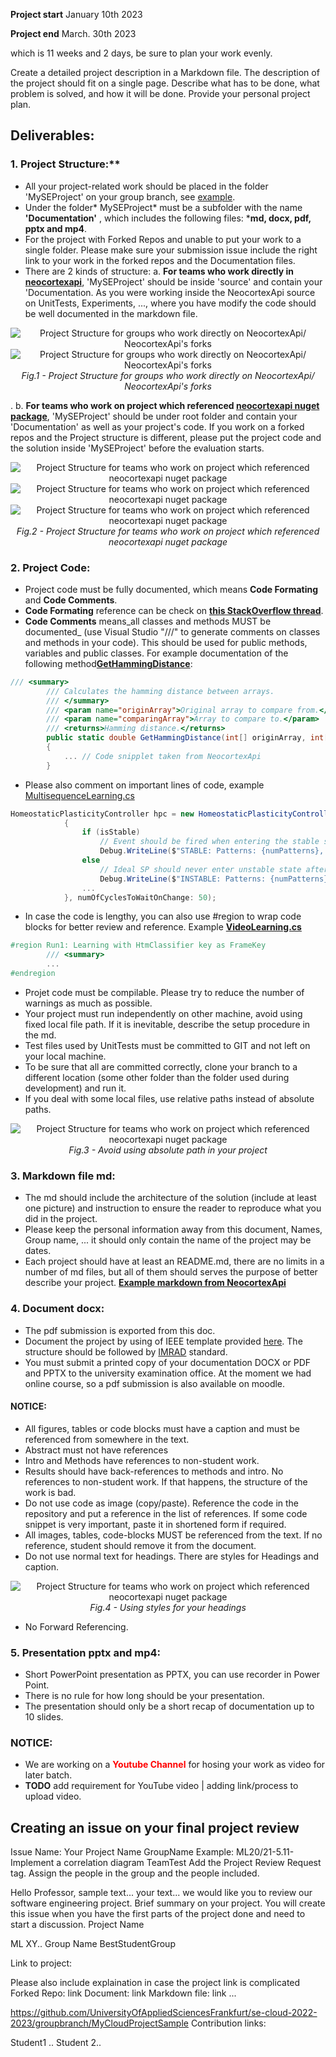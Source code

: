 
**Project start** January 10th 2023

**Project end** March. 30th 2023

which is 11 weeks and 2 days, be sure to plan your work evenly.

Create a detailed project description in a Markdown file.
The description of the project should fit on a single page.
Describe what has to be done, what problem is solved, and how it will be done.
Provide your personal project plan.

## Deliverables:
### 1. Project Structure:**
- All your project-related work should be placed in the folder 'MySEProject' on your group branch, see [example](https://github.com/UniversityOfAppliedSciencesFrankfurt/se-cloud-2022-2023/tree/master/Source/MySEProjectSample).
- Under the folder* MySEProject* must be a  subfolder with the name **'Documentation'** , which includes the following files: ***md, docx, pdf, pptx and mp4**.
- For the project with Forked Repos and unable to put your work to a single folder. Please make sure your submission issue include the right link to your work in the forked repos and the Documentation files.
- There are 2 kinds of structure:
a. **For teams who work directly in [neocortexapi](https://github.com/ddobric/neocortexapi)**, 'MySEProject' should be inside 'source' and contain your 'Documentation. As you were working inside the NeocortexApi source on UnitTests, Experiments, ..., where you have modify the code should be well documented in the markdown file.
<center>
<img
src="Assets/directOnNeocortexapi.png"
alt="Project Structure for groups who work directly on NeocortexApi/ NeocortexApi's forks"
>
<img
src="Assets/directOnNeocortexapi1.png"
alt="Project Structure for groups who work directly on NeocortexApi/ NeocortexApi's forks"
>
<figcaption><i>Fig.1 - Project Structure for groups who work directly on NeocortexApi/ NeocortexApi's forks</i></figcaption>
</center>

.
b. **For teams who work on project which referenced [neocortexapi nuget package](https://www.nuget.org/packages/NeoCortexApi/)**, 'MySEProject' should be under root folder and contain your 'Documentation' as well as your project's code.
If you work on a forked repos and the Project structure is different, please put the project code and the solution inside 'MySEProject' before the evaluation starts.
<center>
<img
src="Assets/nugetReferencedProject.png"
alt="Project Structure for teams who work on project which referenced neocortexapi nuget package"
>
<img
src="Assets/nugetReferencedProject1.png"
alt="Project Structure for teams who work on project which referenced neocortexapi nuget package"
>
<img
src="Assets/nugetReferencedProject2.png"
alt="Project Structure for teams who work on project which referenced neocortexapi nuget package"
>
<figcaption><i>Fig.2 - Project Structure for teams who work on project which referenced neocortexapi nuget package</i></figcaption>
</center>

### 2. Project Code:
- Project code must be fully documented, which means **Code Formating** and **Code Comments**.
- **Code Formating** reference can be check on **[this StackOverflow thread](https://stackoverflow.com/questions/29973357/how-do-you-format-code-in-visual-studio-code-vscode)**.
- **Code Comments** means_all classes and methods MUST be documented_ (use Visual Studio "///" to generate comments on classes and methods in your code). This should be used for public methods, variables and public classes.
For example documentation of the following method[**GetHammingDistance**](https://github.com/ddobric/neocortexapi/blob/0348ffb99739ddf8c8c3a875f8162a18073938ca/source/NeoCortexApi/Utility/MathHelpers.cs#L11-L16):
~~~csharp
/// <summary>
        /// Calculates the hamming distance between arrays.
        /// </summary>
        /// <param name="originArray">Original array to compare from.</param>
        /// <param name="comparingArray">Array to compare to.</param>
        /// <returns>Hamming distance.</returns>
        public static double GetHammingDistance(int[] originArray, int[] comparingArray, bool countNoneZerosOnly = false)
        {
            ... // Code snipplet taken from NeocortexApi
        }
~~~

- Please also comment on important lines of code, example [MultisequenceLearning.cs](https://github.com/ddobric/neocortexapi/blob/0348ffb99739ddf8c8c3a875f8162a18073938ca/source/Samples/NeoCortexApiSample/MultisequenceLearning.cs#L99-L113)
~~~csharp
HomeostaticPlasticityController hpc = new HomeostaticPlasticityController(mem, numUniqueInputs * 150, (isStable, numPatterns, actColAvg, seenInputs) =>
            {
                if (isStable)
                    // Event should be fired when entering the stable state.
                    Debug.WriteLine($"STABLE: Patterns: {numPatterns}, Inputs: {seenInputs}, iteration: {seenInputs / numPatterns}");
                else
                    // Ideal SP should never enter unstable state after stable state.
                    Debug.WriteLine($"INSTABLE: Patterns: {numPatterns}, Inputs: {seenInputs}, iteration: {seenInputs / numPatterns}");
                ...
            }, numOfCyclesToWaitOnChange: 50);
~~~
- In case the code is lengthy, you can also use #region to wrap code blocks for better review and reference. Example [**VideoLearning.cs**](https://github.com/ddobric/neocortexapi-videolearning/blob/c22936064d882cb48565e3f32ae8ba83ceb4031d/HTMVideoLearning/VideoLearning.cs#L18-L435)
~~~csharp
#region Run1: Learning with HtmClassifier key as FrameKey
        /// <summary>
        ...
#endregion
~~~
- Projet code must be compilable. Please try to reduce the number of warnings as much as possible.
- Your project must run independently on other machine, avoid using fixed local file path. If it is inevitable, describe the setup procedure in the md.
- Test files used by UnitTests must be committed to GIT and not left on your local machine.
- To be sure that all are committed correctly, clone your branch to a different location (some other folder than the folder used during development) and run it.
- If you deal with some local files, use relative paths instead of absolute paths.

<center>
<img
src="Assets/badPath.png"
alt="Project Structure for teams who work on project which referenced neocortexapi nuget package"
>
<figcaption><i>Fig.3 - Avoid using absolute path in your project</i></figcaption>
</center>

### 3. Markdown file md:
- The md should include the architecture of the solution (include at least one picture) and instruction to ensure the reader to reproduce what you did in the project.
- Please keep the personal information away from this document, Names, Group name, ... it should only contain the name of the project may be dates.
- Each project should have at least an README.md, there are no limits in a number of md files, but all of them should serves the purpose of better describe your project. [**Example markdown from NeocortexApi**](https://github.com/ddobric/neocortexapi#readme)
### 4. Document docx:
- The pdf submission is exported from this doc.
- Document the project by using of IEEE template provided [here](https://github.com/UniversityOfAppliedSciencesFrankfurt/se-cloud-2022-2023/blob/master/Generallnformation/Report%20Template%20A4%20Masters%20course%20IT.docx).
The structure should be followed by [IMRAD](https://en.wikipedia.org/wiki/IMRAD) standard.
- You must submit a printed copy of your documentation DOCX or PDF and PPTX to the university examination office. At the moment we had online course, so a pdf submission is also available on moodle.
#### NOTICE:
- All figures, tables or code blocks must have a caption and must be referenced from somewhere in the text.
- Abstract must not have references
- Intro and Methods have references to non-student work.
- Results should have back-references to methods and intro. No references to non-student work. If that happens, the structure of the work is bad.
- Do not use code as image (copy/paste). Reference the code in the repository and put a reference in the list of references. If some code snippet is very important, paste it in shortened form if required.
- All images, tables, code-blocks MUST be referenced from the text. If no reference, student should remove it from the document.
- Do not use normal text for headings. There are styles for Headings and caption.
<center>
<img
src="Assets/Headings.png"
alt="Project Structure for teams who work on project which referenced neocortexapi nuget package"
>
<figcaption><i>Fig.4 - Using styles for your headings</i></figcaption>
</center>

- No Forward Referencing.
### 5. Presentation pptx and mp4:
- Short PowerPoint presentation as PPTX, you can use recorder in Power Point.
- There is no rule for how long should be your presentation.
- The presentation should only be a short recap of documentation up to 10 slides.
### NOTICE:
- We are working on a **<span style="color:red">Youtube Channel</span>**
for hosing your work as video for later batch.
- **TODO** add requirement for YouTube video | adding link/process to upload video.

## Creating an issue on your final project review

Issue Name: Your Project Name GroupName
Example: ML20/21-5.11-Implement a correlation diagram TeamTest
Add the Project Review Request tag.
Assign the people in the group and the people included.

Hello Professor,
sample text... your text...
we would like you to review our software engineering project. Brief summary on your project.
You will create this issue when you have the first parts of the project done and need to start a discussion.
Project Name

ML XY..
Group Name
BestStudentGroup

Link to project:

Please also include explaination in case the project link is complicated
Forked Repo: link
Document: link
Markdown file: link
...

https://github.com/UniversityOfAppliedSciencesFrankfurt/se-cloud-2022-2023/groupbranch/MyCloudProjectSample
Contribution links:

Student1 ..
Student 2..
